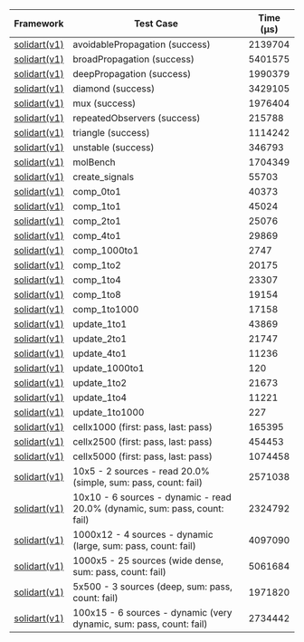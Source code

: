 | Framework | Test Case | Time (μs) |
| --- | --- | --- |
| [solidart(v1)](https://github.com/nank1ro/solidart) | avoidablePropagation (success) | 2139704 |
| [solidart(v1)](https://github.com/nank1ro/solidart) | broadPropagation (success) | 5401575 |
| [solidart(v1)](https://github.com/nank1ro/solidart) | deepPropagation (success) | 1990379 |
| [solidart(v1)](https://github.com/nank1ro/solidart) | diamond (success) | 3429105 |
| [solidart(v1)](https://github.com/nank1ro/solidart) | mux (success) | 1976404 |
| [solidart(v1)](https://github.com/nank1ro/solidart) | repeatedObservers (success) | 215788 |
| [solidart(v1)](https://github.com/nank1ro/solidart) | triangle (success) | 1114242 |
| [solidart(v1)](https://github.com/nank1ro/solidart) | unstable (success) | 346793 |
| [solidart(v1)](https://github.com/nank1ro/solidart) | molBench | 1704349 |
| [solidart(v1)](https://github.com/nank1ro/solidart) | create_signals | 55703 |
| [solidart(v1)](https://github.com/nank1ro/solidart) | comp_0to1 | 40373 |
| [solidart(v1)](https://github.com/nank1ro/solidart) | comp_1to1 | 45024 |
| [solidart(v1)](https://github.com/nank1ro/solidart) | comp_2to1 | 25076 |
| [solidart(v1)](https://github.com/nank1ro/solidart) | comp_4to1 | 29869 |
| [solidart(v1)](https://github.com/nank1ro/solidart) | comp_1000to1 | 2747 |
| [solidart(v1)](https://github.com/nank1ro/solidart) | comp_1to2 | 20175 |
| [solidart(v1)](https://github.com/nank1ro/solidart) | comp_1to4 | 23307 |
| [solidart(v1)](https://github.com/nank1ro/solidart) | comp_1to8 | 19154 |
| [solidart(v1)](https://github.com/nank1ro/solidart) | comp_1to1000 | 17158 |
| [solidart(v1)](https://github.com/nank1ro/solidart) | update_1to1 | 43869 |
| [solidart(v1)](https://github.com/nank1ro/solidart) | update_2to1 | 21747 |
| [solidart(v1)](https://github.com/nank1ro/solidart) | update_4to1 | 11236 |
| [solidart(v1)](https://github.com/nank1ro/solidart) | update_1000to1 | 120 |
| [solidart(v1)](https://github.com/nank1ro/solidart) | update_1to2 | 21673 |
| [solidart(v1)](https://github.com/nank1ro/solidart) | update_1to4 | 11221 |
| [solidart(v1)](https://github.com/nank1ro/solidart) | update_1to1000 | 227 |
| [solidart(v1)](https://github.com/nank1ro/solidart) | cellx1000 (first: pass, last: pass) | 165395 |
| [solidart(v1)](https://github.com/nank1ro/solidart) | cellx2500 (first: pass, last: pass) | 454453 |
| [solidart(v1)](https://github.com/nank1ro/solidart) | cellx5000 (first: pass, last: pass) | 1074458 |
| [solidart(v1)](https://github.com/nank1ro/solidart) | 10x5 - 2 sources - read 20.0% (simple, sum: pass, count: fail) | 2571038 |
| [solidart(v1)](https://github.com/nank1ro/solidart) | 10x10 - 6 sources - dynamic - read 20.0% (dynamic, sum: pass, count: fail) | 2324792 |
| [solidart(v1)](https://github.com/nank1ro/solidart) | 1000x12 - 4 sources - dynamic (large, sum: pass, count: fail) | 4097090 |
| [solidart(v1)](https://github.com/nank1ro/solidart) | 1000x5 - 25 sources (wide dense, sum: pass, count: fail) | 5061684 |
| [solidart(v1)](https://github.com/nank1ro/solidart) | 5x500 - 3 sources (deep, sum: pass, count: fail) | 1971820 |
| [solidart(v1)](https://github.com/nank1ro/solidart) | 100x15 - 6 sources - dynamic (very dynamic, sum: pass, count: fail) | 2734442 |
